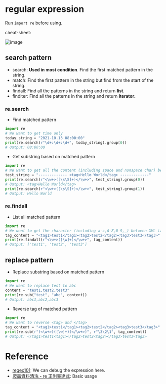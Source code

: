 # regular expression

Run `import re` before using.

cheat-sheet:

![image](https://user-images.githubusercontent.com/456210/137049942-30a87beb-b7d9-44e5-96a9-30e8da388baf.png)

## search pattern

* search: **Used in most condition**. Find the first matched pattern in the string.
* match: Find the first pattern in the string but find from the start of the string.
* findall: Find all the patterns in the string and return **list**.
* finditer: Find all the patterns in the string and return **iterator**.

### re.search

* Find matched pattern

```py
import re
# We want to get time only
today_string = "2021-10.13 08:00:00"
print(re.search(r"\d+:\d+:\d+", today_string).group(0))
# Output: 08:00:00
```

* Get substring based on matched pattern

```py
import re
# We want to get all the content (including space and nonspace char) between <tag> and </tag>
test_string = "------------- <tag>Hello World</tag> -------------"
print(re.search(r"<\w+>([\s\S]+)</\w+>", test_string).group(0))
# Output: <tag>Hello World</tag>
print(re.search(r"<\w+>([\s\S]+)</\w+>", test_string).group(1))
# Output: Hello World
```

### re.findall

* List all matched pattern

```py
import re
# We want to get the character (including a-z,A-Z,0-9,_) between XML tag
tag_content = "<tag1>test1</tag1><tag2>test2</tag2><tag3>test3</tag3>"
print(re.findall(r"<\w+>([\w]+)</\w+>", tag_content))
# Output: ['test1', 'test2', 'test3']
```

## replace pattern

* Replace substring based on matched pattern

```py
import re
# We want to replace test to abc
content = "test1,test2,test3"
print(re.sub("test", "abc", content))
# Output: abc1,abc2,abc3
```

* Reverse tag of matched pattern

```py
import re
# We want to reverse <tag> and </tag>
tag_content = "<tag1>test1</tag1><tag2>test2</tag2><tag3>test3</tag3>"
print(re.sub(r"(<\w+>)([\w]+)(</\w+>)", r"\3\2\1", tag_content))
# Output: </tag1>test1<tag1></tag2>test2<tag2></tag3>test3<tag3>
```

# Reference

* [regex101](https://regex101.com/): We can debug the expression here.
* [爬蟲資料清洗 - re 正則表達式](https://ithelp.ithome.com.tw/articles/10232174): Basic usage
